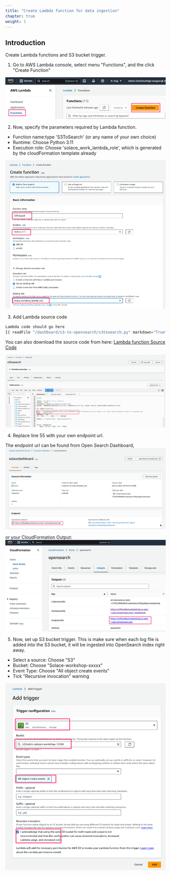 ```yaml
---
title: "Create Lambda function for data ingestion"
chapter: true
weight: 1 
---
```


## Introduction
Create Lambda functions and S3 bucket trigger.

1. Go to AWS Lambda console, select menu "Functions", and the click "Create Function"

![Create Lambda function](/static/images/moduleSix/lambdaCreateFunctions.png)

2. Now, specify the parameters required by Lambda function.
* Function name:type 'S3ToSearch' (or any name of your own choice)
* Runtime: Choose Python 3.11
* Execution role: Choose 'solace_work_lambda_role', which is generated by the cloudFormation template already


![Specify Lambda parameters](/static/images/moduleSix/lambdaCreation.png)


3. Add Lambda source code

```python
Lambda code should go here
{{ readFile "/dashboard/s3-to-opensearch/s3tosearch.py" markdown="True" }}

```
You can also download the source code from here:
[Lambda function Source Code](https://github.com/HariRangarajan-Solace/aws-modernization-workshop-base/blob/dashboard/dashboard/s3-to-opensearch/s3tosearch.py)



![Create Lambda function](/static/images/moduleSix/Lambda_S3toSearch.png)

4. Replace line 55 with your own endpoint url. 

The endpoint url can be found from Open Search Dashboard, 
![OpenSearch endpoint](/static/images/moduleSix/OpenSearchEndPoint.png)

or your CloudFormation Output:
![OpenSearch endpoint](/static/images/moduleSix/CloudFormationOutput.png)

5. Now, set up S3 bucket trigger. This is make sure when each log file is added into the S3 bucket, it will be ingested into OpenSearch index right away.
* Select a source: Choose "S3"
* Bucket: Choose "Solace-workshop-xxxxx"
* Event Type: Choose "All object create events"
* Tick "Recursive invocation" warning

![set up the trigger on S3 bucket](/static/images/moduleSix/LamdaTriggerConfig.png)

